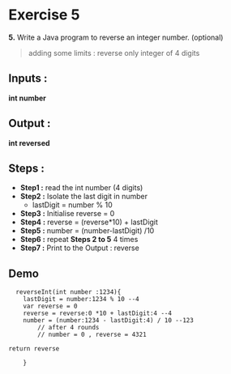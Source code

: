 # Exercise 5
**5.** Write a Java program to reverse an integer number. (optional)

> adding some limits : reverse only integer of 4 digits

## Inputs :
**int number**
## Output :
**int reversed**

## Steps :
- **Step1 :** read the int number (4 digits)
- **Step2 :** Isolate the last digit in number
    - lastDigit = number % 10
- **Step3 :** Initialise reverse = 0
-  **Step4 :**  reverse = (reverse*10) + lastDigit
- **Step5 :**  number = (number-lastDigit) /10
- **Step6 :**  repeat **Steps 2 to 5**  4 times
- **Step7 :** Print to the Output : reverse

## Demo



      reverseInt(int number :1234){
        lastDigit = number:1234 % 10 --4
	    var reverse = 0
        reverse = reverse:0 *10 + lastDigit:4 --4
	    number = (number:1234 - lastDigit:4) / 10 --123
		    // after 4 rounds
		    // number = 0 , reverse = 4321
    
    return reverse
         
        }
